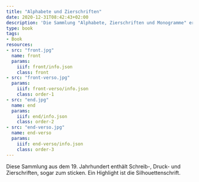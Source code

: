 ```yaml
---
title: "Alphabete und Zierschriften"
date: 2020-12-31T08:42:43+02:00
description: 'Die Sammlung "Alphabete, Zierschriften und Monogramme" erschien ca. 1894 bei F. Bartholomäus, Erfurt. <a class="worldcat" href="http://www.worldcat.org/oclc/250533803">&nbsp;</a>'
type: book
tags:
- Book
resources:
- src: "front.jpg"
  name: front
  params:
    iiif: front/info.json
    class: front
- src: "front-verso.jpg"
  params:
    iiif: front-verso/info.json
    class: order-1
- src: "end.jpg"
  name: end
  params:
    iiif: end/info.json
    class: order-2
- src: "end-verso.jpg"
  name: end-verso
  params:
    iiif: end-verso/info.json
    class: order-3
---
```

Diese Sammlung aus dem 19. Jahrhundert enthält Schreib-, Druck- und Zierschriften, sogar zum sticken. Ein Highlight ist die Silhouettenschrift.
